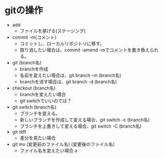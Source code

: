 # gitの操作
- add  
    * ファイルを挙げる(ステージング)
- commit -m(コメント)
    * コミットし、ローカルリポジトリに移す。  
    * 取り消したい場合は、commit -amend -mでコメントを書き換えられる。
- git (branch名)  
    * branchを作成
    * 名前を変えたい場合は、git branch -m (branch名)  
    * branchを消す場合は、git branch -d (branch名)
- checkout (branch名)
    * branchを変えたい場合
    * git switchでいいのでは？
- git switch (branch名)
    * ブランチを変える。
    * 新しいブランチを作成して変える場合、git switch -c (branch名)
    * ブランチを上書きして変える場合、git switch -C (branch名)
- git diff  
    * 差分を見たい場合
- git mv (変更前のファイル名) (変更後のファイル名)  
    * ファイル名を変えたい場合
    a